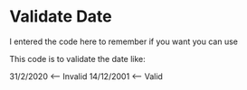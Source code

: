 # Validate Date
I entered the code here to remember if you want you can use

This code is to validate the date like:

31/2/2020 <-- Invalid
14/12/2001 <-- Valid
